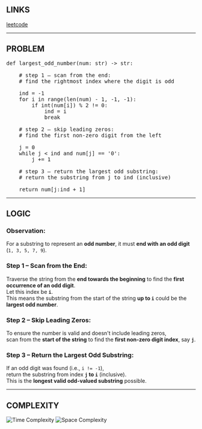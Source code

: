## LINKS

[leetcode](https://leetcode.com/problems/largest-odd-number-in-string)

---

## PROBLEM
<pre>
def largest_odd_number(num: str) -> str:

    # step 1 – scan from the end:
    # find the rightmost index where the digit is odd

    ind = -1
    for i in range(len(num) - 1, -1, -1):
        if int(num[i]) % 2 != 0:
            ind = i
            break

    # step 2 – skip leading zeros:
    # find the first non-zero digit from the left

    j = 0
    while j < ind and num[j] == '0':
        j += 1

    # step 3 – return the largest odd substring:
    # return the substring from j to ind (inclusive)

    return num[j:ind + 1]
</pre>

---

## LOGIC

### Observation:
For a substring to represent an **odd number**, it must **end with an odd digit** (`1, 3, 5, 7, 9`).


### Step 1 – Scan from the End:
Traverse the string from the **end towards the beginning** to find the **first occurrence of an odd digit**.  
Let this index be **`i`**.  
This means the substring from the start of the string **up to `i`** could be the **largest odd number**.


### Step 2 – Skip Leading Zeros:
To ensure the number is valid and doesn't include leading zeros,  
scan from the **start of the string** to find the **first non-zero digit index**, say **`j`**.


### Step 3 – Return the Largest Odd Substring:
If an odd digit was found (i.e., `i != -1`),  
return the substring from index **`j` to `i`** (inclusive).  
This is the **longest valid odd-valued substring** possible.

---
## COMPLEXITY

![Time Complexity](https://img.shields.io/badge/Time-O(n)-blue)
![Space Complexity](https://img.shields.io/badge/Space-O(1)-green)

